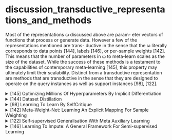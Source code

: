 # discussion_transductive_representations_and_methods
Most of the representations ω discussed above are param- eter vectors of functions that process or generate data.
However a few of the representations mentioned are trans- ductive in the sense that the ω literally corresponds to data points [144], labels [146], or per-sample weights [142]. This means that the number of parameters in ω to meta-learn scales as the size of the dataset. While the success of these methods is a testament to the capabilities of contemporary meta-learning [145], this property may ultimately limit their scalability. Distinct from a transductive representation are methods
that are transductive in the sense that they are designed to operate on the query instances as well as support instances [98], [122].

<!-- REFERENCE -->


<details>
<summary>[145] Optimizing Millions Of Hyperparameters By Implicit Differentiation</summary>
<br>
<!-- (optimizing_millions_of_hyperparameters_by_implicit_differentiation.md) -->

# optimizing_millions_of_hyperparameters_by_implicit_differentiation.md

<!-- REFERENCE -->


[Optimizing Millions Of Hyperparameters By Implicit Differentiation](../papers/optimizing_millions_of_hyperparameters_by_implicit_differentiation.md)

</details>



<details>
<summary>[144] Dataset Distillation</summary>
<br>
<!-- (dataset_distillation.md) -->

# dataset_distillation.md

<!-- REFERENCE -->


[Dataset Distillation](../papers/dataset_distillation.md)

</details>



<details>
<summary>[98] Learning To Learn By SelfCritique</summary>
<br>
<!-- (learning_to_learn_by_selfcritique.md) -->

# learning_to_learn_by_selfcritique.md

<!-- REFERENCE -->


[Learning To Learn By SelfCritique](../papers/learning_to_learn_by_selfcritique.md)

</details>



<details>
<summary>[142] Meta-Weight-Net: Learning An Explicit Mapping For Sample Weighting</summary>
<br>
<!-- (meta_weight_net_learning_an_explicit_mapping_for_sample_weighting.md) -->

# meta_weight_net_learning_an_explicit_mapping_for_sample_weighting.md

<!-- REFERENCE -->


[Meta-Weight-Net: Learning An Explicit Mapping For Sample Weighting](../papers/meta_weight_net_learning_an_explicit_mapping_for_sample_weighting.md)

</details>



<details>
<summary>[122] Self-supervised Generalisation With Meta Auxiliary Learning</summary>
<br>
<!-- (self_supervised_generalisation_with_meta_auxiliary_learning.md) -->

# self_supervised_generalisation_with_meta_auxiliary_learning.md

<!-- REFERENCE -->


[Self-supervised Generalisation With Meta Auxiliary Learning](../papers/self_supervised_generalisation_with_meta_auxiliary_learning.md)

</details>



<details>
<summary>[146] Learning To Impute: A General Framework For Semi-supervised Learning</summary>
<br>
<!-- (learning_to_impute_a_general_framework_for_semi_supervised_learning.md) -->

# learning_to_impute_a_general_framework_for_semi_supervised_learning.md

<!-- REFERENCE -->


[Learning To Impute: A General Framework For Semi-supervised Learning](../papers/learning_to_impute_a_general_framework_for_semi_supervised_learning.md)

</details>

